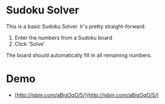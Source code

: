 # Sudoku Solver

This is a basic Sudoku Solver.  Ir's pretty straight-forward:

1. Enter the numbers from a Sudoku board
2. Click 'Solve'

The board should automatically fill in all remaining numbers.

# Demo

- [http://jsbin.com/aBigOqO/5/](http://jsbin.com/aBigOqO/5/)
